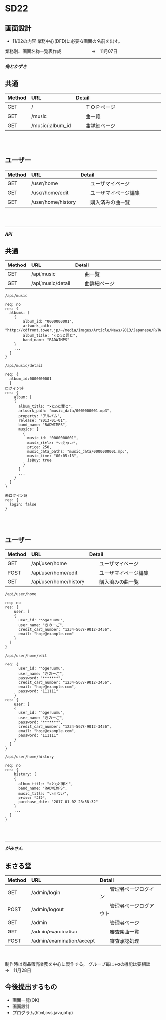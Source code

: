 # SD22
## 画面設計

- 11/02の内容
 業務中心(DFD)に必要な画面の名前を出す。
 
 業務別、画面名称一覧表作成　　　　　　　→　11月07日

---

***俺とかずき***

## 共通

| Method     |  URL                           |   Detail                          |
|:-----------|:-------------------------------|:----------------------------------|
| GET        |  /                             |　　ＴＯＰページ　　　　　　　　　　　　　|
| GET        |  /music                        |　　曲一覧　　　　　　　　　　　　　　　　|
| GET        |  /music/:album_id              |　　曲詳細ページ　　　　　　　          |

<br>
<br>

## ユーザー

| Method     |  URL                           |   Detail                |
|:-----------|:-------------------------------|:------------------------|
| GET        |  /user/home                    |　　ユーザマイページ　　　　　|
| GET        |  /user/home/edit               |　　ユーザマイページ編集　　　|
| GET        |  /user/home/history            |　　購入済みの曲一覧　　　　　|
<br>
<br>

---

***API***

## 共通

| Method     |  URL                           |   Detail                          |
|:-----------|:-------------------------------|:----------------------------------|
| GET        |  /api/music                    |　　曲一覧　　　　　　　　　　　　　　　|
| GET        |  /api/music/detail             |　　曲詳細ページ　　　　　　　　　　　　|

`/api/music`

```
req: no
res: {
  albums: [
    {
    	album_id: "0000000001",
    	artwork_path: "http://cdfront.tower.jp/~/media/Images/Article/News/2013/Japanese/R/RADWIMPS/RADWIMPS_201311A.jpg",
    	album_title: "×と◯と罪と",
    	band_name: "RADWIMPS"
   	}
   	...
  ]
}
```

`/api/music/detail`


```
req: {
  album_id:0000000001
  }
ログイン時
res: {
	album: [
    {
      album_title: "×と◯と罪と",
      artwork_path: "music_data/0000000001.mp3",
      property: "アルバム",
      release: "2013-01-01",
      band_name: "RADWIMPS",
      musics: [
        {
          music_id: "0000000001",
          music_title: "いえない",
          price: 250,
          music_data_paths: "music_data/0000000001.mp3",
          music_time: "00:05:13",
          isBuy: true
        }
      ]
      ...
    }
  ]
}
```

```
未ログイン時
res: {
  login: false
}
```

<br>
<br>

## ユーザー

| Method     |  URL                           |   Detail                |
|:-----------|:-------------------------------|:------------------------|
| GET        |  /api/user/home                |　　ユーザマイページ　　　　|
| POST       |  /api/user/home/edit           |　　ユーザマイページ編集　　|
| GET        |  /api/user/home/history        |　　購入済みの曲一覧　　　　|

`/api/user/home`


```
req: no
res: {
	user: [
    {
      user_id: "hogeruumu",
      user_name: "きのーご",
      credit_card_number: "1234-5678-9012-3456",
      email: "hoge@example.com"
    }
  ]
}
```

`/api/user/home/edit`


```
req: {
      user_id: "hogeruumu",
      user_name: "きのーご",
      password: "*******",
      credit_card_number: "1234-5678-9012-3456",
      email: "hoge@example.com",
      password: "111111"
    }
res: {
	user: [
    {
      user_id: "hogeruumu",
      user_name: "きのーご",
      password: "*******",
      credit_card_number: "1234-5678-9012-3456",
      email: "hoge@example.com",
      password: "111111"
    }
  ]
}
```

`/api/user/home/history`

```
req: no
res: {
	history: [
    {
      album_title: "×と◯と罪と",
      band_name: "RADWIMPS",
      music_title: "いえない",
      price: "250",
      purchase_date: "2017-01-02 23:58:32"
    }
    ...
  ]
}
```

<br>
<br>

---

***がみさん***

## まさる堂

| Method     |  URL                           |   Detail                |
|:-----------|:-------------------------------|:------------------------|
| GET        |  /admin/login                  |　　管理者ページログイン　　　|
| POST       |  /admin/logout                 |　　管理者ページログアウト　　|
| GET        |  /admin                        |　　管理者ページ　　　　　　　|
| GET        |  /admin/examination            |　　審査楽曲一覧　　　　　　　|
| POST       |  /admin/examination/accept     |　　審査承認処理　　　　　　　|
<br>

 制作時は商品販売業務を中心に製作する。
 グループ毎に+αの機能は要相談　　　　　　→　11月28日
 
## 今後提出するもの
 
- 画面一覧(OK)
- 画面設計
- プログラム(html,css,java,php)